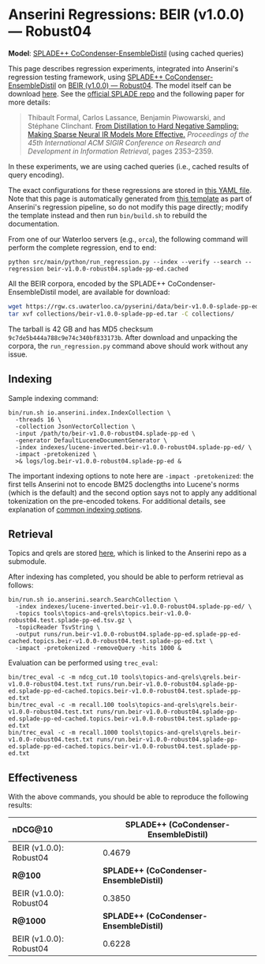 # Anserini Regressions: BEIR (v1.0.0) &mdash; Robust04

**Model**: [SPLADE++ CoCondenser-EnsembleDistil](https://arxiv.org/abs/2205.04733) (using cached queries)

This page describes regression experiments, integrated into Anserini's regression testing framework, using [SPLADE++ CoCondenser-EnsembleDistil](https://arxiv.org/abs/2205.04733) on [BEIR (v1.0.0) &mdash; Robust04](http://beir.ai/).
The model itself can be download [here](https://huggingface.co/naver/splade-cocondenser-ensembledistil).
See the [official SPLADE repo](https://github.com/naver/splade) and the following paper for more details:

> Thibault Formal, Carlos Lassance, Benjamin Piwowarski, and Stéphane Clinchant. [From Distillation to Hard Negative Sampling: Making Sparse Neural IR Models More Effective.](https://dl.acm.org/doi/10.1145/3477495.3531857) _Proceedings of the 45th International ACM SIGIR Conference on Research and Development in Information Retrieval_, pages 2353–2359.

In these experiments, we are using cached queries (i.e., cached results of query encoding).

The exact configurations for these regressions are stored in [this YAML file](../../src/main/resources/regression/beir-v1.0.0-robust04.splade-pp-ed.cached.yaml).
Note that this page is automatically generated from [this template](../../src/main/resources/docgen/templates/beir-v1.0.0-robust04.splade-pp-ed.cached.template) as part of Anserini's regression pipeline, so do not modify this page directly; modify the template instead and then run `bin/build.sh` to rebuild the documentation.

From one of our Waterloo servers (e.g., `orca`), the following command will perform the complete regression, end to end:

```
python src/main/python/run_regression.py --index --verify --search --regression beir-v1.0.0-robust04.splade-pp-ed.cached
```

All the BEIR corpora, encoded by the SPLADE++ CoCondenser-EnsembleDistil model, are available for download:

```bash
wget https://rgw.cs.uwaterloo.ca/pyserini/data/beir-v1.0.0-splade-pp-ed.tar -P collections/
tar xvf collections/beir-v1.0.0-splade-pp-ed.tar -C collections/
```

The tarball is 42 GB and has MD5 checksum `9c7de5b444a788c9e74c340bf833173b`.
After download and unpacking the corpora, the `run_regression.py` command above should work without any issue.

## Indexing

Sample indexing command:

```
bin/run.sh io.anserini.index.IndexCollection \
  -threads 16 \
  -collection JsonVectorCollection \
  -input /path/to/beir-v1.0.0-robust04.splade-pp-ed \
  -generator DefaultLuceneDocumentGenerator \
  -index indexes/lucene-inverted.beir-v1.0.0-robust04.splade-pp-ed/ \
  -impact -pretokenized \
  >& logs/log.beir-v1.0.0-robust04.splade-pp-ed &
```

The important indexing options to note here are `-impact -pretokenized`: the first tells Anserini not to encode BM25 doclengths into Lucene's norms (which is the default) and the second option says not to apply any additional tokenization on the pre-encoded tokens.
For additional details, see explanation of [common indexing options](../../docs/common-indexing-options.md).

## Retrieval

Topics and qrels are stored [here](https://github.com/castorini/anserini-tools/tree/master/topics-and-qrels), which is linked to the Anserini repo as a submodule.

After indexing has completed, you should be able to perform retrieval as follows:

```
bin/run.sh io.anserini.search.SearchCollection \
  -index indexes/lucene-inverted.beir-v1.0.0-robust04.splade-pp-ed/ \
  -topics tools\topics-and-qrels\topics.beir-v1.0.0-robust04.test.splade-pp-ed.tsv.gz \
  -topicReader TsvString \
  -output runs/run.beir-v1.0.0-robust04.splade-pp-ed.splade-pp-ed-cached.topics.beir-v1.0.0-robust04.test.splade-pp-ed.txt \
  -impact -pretokenized -removeQuery -hits 1000 &
```

Evaluation can be performed using `trec_eval`:

```
bin/trec_eval -c -m ndcg_cut.10 tools\topics-and-qrels\qrels.beir-v1.0.0-robust04.test.txt runs/run.beir-v1.0.0-robust04.splade-pp-ed.splade-pp-ed-cached.topics.beir-v1.0.0-robust04.test.splade-pp-ed.txt
bin/trec_eval -c -m recall.100 tools\topics-and-qrels\qrels.beir-v1.0.0-robust04.test.txt runs/run.beir-v1.0.0-robust04.splade-pp-ed.splade-pp-ed-cached.topics.beir-v1.0.0-robust04.test.splade-pp-ed.txt
bin/trec_eval -c -m recall.1000 tools\topics-and-qrels\qrels.beir-v1.0.0-robust04.test.txt runs/run.beir-v1.0.0-robust04.splade-pp-ed.splade-pp-ed-cached.topics.beir-v1.0.0-robust04.test.splade-pp-ed.txt
```

## Effectiveness

With the above commands, you should be able to reproduce the following results:

| **nDCG@10**                                                                                                  | **SPLADE++ (CoCondenser-EnsembleDistil)**|
|:-------------------------------------------------------------------------------------------------------------|-----------|
| BEIR (v1.0.0): Robust04                                                                                      | 0.4679    |
| **R@100**                                                                                                    | **SPLADE++ (CoCondenser-EnsembleDistil)**|
| BEIR (v1.0.0): Robust04                                                                                      | 0.3850    |
| **R@1000**                                                                                                   | **SPLADE++ (CoCondenser-EnsembleDistil)**|
| BEIR (v1.0.0): Robust04                                                                                      | 0.6228    |
